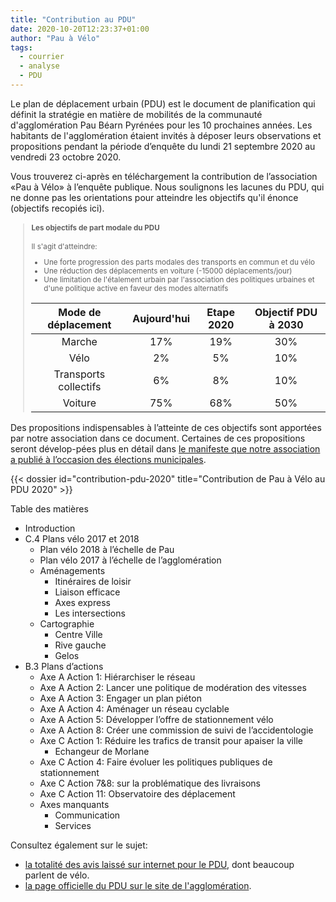 ```yaml
---
title: "Contribution au PDU"
date: 2020-10-20T12:23:37+01:00
author: "Pau à Vélo"
tags:
  - courrier
  - analyse
  - PDU
---
```


Le plan de déplacement urbain (PDU) est le document de planification qui définit la stratégie en matière de mobilités de la communauté d'agglomération Pau Béarn Pyrénées pour les 10 prochaines années. Les habitants de l'agglomération étaient invités à déposer leurs observations et propositions pendant la période d’enquête du lundi 21 septembre 2020 au vendredi 23 octobre 2020. 

Vous trouverez ci-après en téléchargement la contribution de l’association «Pau à Vélo» à l’enquête publique. Nous soulignons les lacunes du PDU, qui ne donne pas les orientations pour atteindre les objectifs qu'il énonce (objectifs recopiés ici).

<blockquote style="font-size:smaller;">
<h4>Les objectifs de part modale du PDU</h4>
<p>Il s'agit d'atteindre:</p>
<ul>
<li>Une forte progression des parts modales des transports en commun et du vélo</li>
<li>Une réduction des déplacements en voiture (-15000 déplacements/jour)</li>
<li>Une limitation de l'étalement urbain par l'association des politiques urbaines et d'une politique active en faveur des modes alternatifs</li>
</ul>
<table class="pure-table" style="text-align:center">
<thead style="text-align:center;">
<tr>
<th>Mode de déplacement</th>
<th>Aujourd'hui</th>
<th>Etape 2020</th>
<th>Objectif PDU à 2030</th>
</tr>
</thead>
<tbody>
<tr>
<td>Marche</td>
<td>17%</td>
<td>19%</td>
<td>30%</td>
</tr>
<tr>
<td>Vélo</td>
<td>2%</td>
<td>5%</td>
<td>10%</td>
</tr>
<tr>
<td>Transports collectifs</td>
<td>6%</td>
<td>8%</td>
<td>10%</td>
</tr>
<tr>
<td>Voiture</td>
<td>75%</td>
<td>68%</td>
<td>50%</td>
</tr>
</tbody>
</table>
</blockquote>


Des propositions indispensables à l’atteinte de ces objectifs sont apportées par notre association dans ce document. Certaines de ces propositions seront dévelop-pées plus en détail dans [le manifeste que notre association a publié à l’occasion des élections municipales][manifeste].


<div class="pure-g trombi">
{{< dossier id="contribution-pdu-2020" title="Contribution de Pau à Vélo au PDU 2020" >}}
</div>

Table des matières
* Introduction
* C.4 Plans vélo 2017 et 2018
  * Plan vélo 2018 à l’échelle de Pau
  * Plan vélo 2017 à l’échelle de l’agglomération
  * Aménagements
    * Itinéraires de loisir
    * Liaison efficace
    * Axes express
    * Les intersections
  * Cartographie
    * Centre Ville
    * Rive gauche
    * Gelos
* B.3 Plans d’actions
  * Axe A Action 1: Hiérarchiser le réseau
  * Axe A Action 2: Lancer une politique de modération des vitesses
  * Axe A Action 3: Engager un plan piéton
  * Axe A Action 4: Aménager un réseau cyclable
  * Axe A Action 5: Développer l’offre de stationnement vélo
  * Axe A Action 8: Créer une commission de suivi de l’accidentologie
  * Axe C Action 1: Réduire les trafics de transit pour apaiser la ville
    * Echangeur de Morlane
  * Axe C Action 4: Faire évoluer les politiques publiques de stationnement
  * Axe C Action 7&8: sur la problématique des livraisons
  * Axe C Action 11: Observatoire des déplacement
  * Axes manquants
    * Communication
    * Services

    
Consultez également sur le sujet:

* [la totalité des avis laissé sur internet pour le PDU][avis], dont beaucoup parlent de vélo.
* [la page officielle du PDU sur le site de l'agglomération][officielle].

[manifeste]: https://municipales2020.parlons-velo.fr/manifeste/download/Pau
[avis]: pdu-pau-capbp-totalite-des-avis-deposes-sur-internet.pdf
[officielle]: https://www.pau.fr/article/enquete-publique-du-plan-de-deplacements-urbains-pdu
